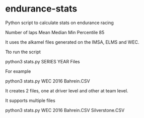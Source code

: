 # endurance-stats
Python script to calculate stats on endurance racing

Number of laps
Mean
Median
Min
Percentile 85

It uses the alkamel files generated on the IMSA, ELMS and WEC.

Tto run the script

python3 stats.py SERIES YEAR Files

For example

python3 stats.py WEC 2016 Bahrein.CSV

It creates 2 files, one at driver level and other at team level.

It supports multiple files

python3 stats.py WEC 2016 Bahrein.CSV Silverstone.CSV
